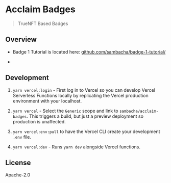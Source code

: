 # Acclaim Badges

> TrueNFT Based Badges

## Overview

- Badge 1 Tutorial is located here: [github.com/sambacha/badge-1-tutorial/](https://github.com/sambacha/badge-1-tutorial/tree/master)

-

## Development

1. `yarn vercel:login` - First log in to Vercel so you can develop Vercel Serverless Functions locally by replicating the Vercel production environment with your localhost.

1. `yarn vercel` - Select the `Generic` scope and link to `sambacha/acclaim-badges`. This triggers a build, but just a preview deployment so production is unaffected.

1. `yarn vercel:env:pull` to have the Vercel CLI create your development `.env` file.

1. `yarn vercel:dev` - Runs `yarn dev` alongside Vercel functions.

## License

Apache-2.0

